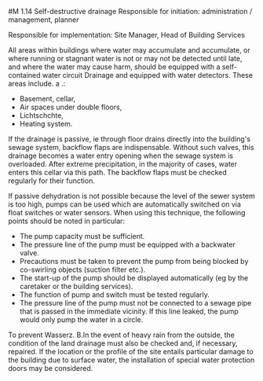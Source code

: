 #M 1.14 Self-destructive drainage
Responsible for initiation: administration / management, planner

Responsible for implementation: Site Manager, Head of Building Services

All areas within buildings where water may accumulate and accumulate, or where running or stagnant water is not or may not be detected until late, and where the water may cause harm, should be equipped with a self-contained water circuit Drainage and equipped with water detectors. These areas include. a .:

* Basement, cellar,
* Air spaces under double floors,
* Lichtschchte,
* Heating system.


If the drainage is passive, ie through floor drains directly into the building's sewage system, backflow flaps are indispensable. Without such valves, this drainage becomes a water entry opening when the sewage system is overloaded. After extreme precipitation, in the majority of cases, water enters this cellar via this path. The backflow flaps must be checked regularly for their function.

If passive dehydration is not possible because the level of the sewer system is too high, pumps can be used which are automatically switched on via float switches or water sensors. When using this technique, the following points should be noted in particular:

* The pump capacity must be sufficient.
* The pressure line of the pump must be equipped with a backwater valve.
* Precautions must be taken to prevent the pump from being blocked by co-swirling objects (suction filter etc.).
* The start-up of the pump should be displayed automatically (eg by the caretaker or the building services).
* The function of pump and switch must be tested regularly.
* The pressure line of the pump must not be connected to a sewage pipe that is passed in the immediate vicinity. If this line leaked, the pump would only pump the water in a circle.


To prevent Wasserz. B.In the event of heavy rain from the outside, the condition of the land drainage must also be checked and, if necessary, repaired. If the location or the profile of the site entails particular damage to the building due to surface water, the installation of special water protection doors may be considered.



